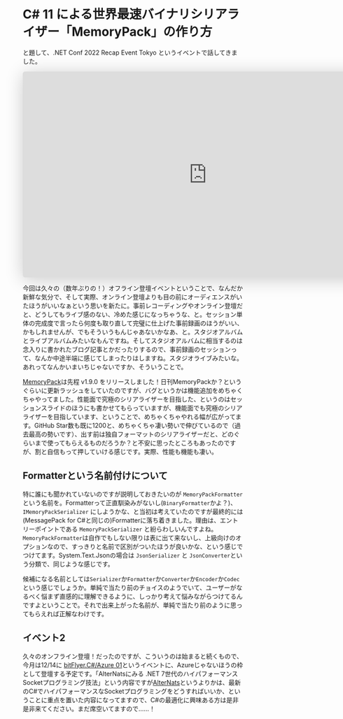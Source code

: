 # C# 11 による世界最速バイナリシリアライザー「MemoryPack」の作り方

と題して、.NET Conf 2022 Recap Event Tokyo というイベントで話してきました。

<iframe class="speakerdeck-iframe" frameborder="0" src="https://speakerdeck.com/player/7b71dc84ae4a4241aa241340fa890f65" title="C#11 による世界最速バイナリシリアライザー「MemoryPack」の作り方" allowfullscreen="true" mozallowfullscreen="true" webkitallowfullscreen="true" style="border: 0px; background: padding-box padding-box rgba(0, 0, 0, 0.1); margin: 0px; padding: 0px; border-radius: 6px; box-shadow: rgba(0, 0, 0, 0.2) 0px 5px 40px; width: 840px; height: 471px;" data-ratio="1.78343949044586"></iframe>

今回は久々の（数年ぶりの！）オフライン登壇イベントということで、なんだか新鮮な気分で、そして実際、オンライン登壇よりも目の前にオーディエンスがいたほうがいいなぁという思いを新たに。事前レコーディングやオンライン登壇だと、どうしてもライブ感のない、冷めた感じになっちゃうな、と。セッション単体の完成度で言ったら何度も取り直して完璧に仕上げた事前録画のほうがいい、かもしれませんが、でもそういうもんじゃあないかなあ、と。スタジオアルバムとライブアルバムみたいなもんですね。そしてスタジオアルバムに相当するのは念入りに書かれたブログ記事とかだったりするので、事前録画のセッションって、なんか中途半端に感じてしまったりはしますね。スタジオライブみたいな。あれってなんかいまいちじゃないですか、そういうことで。

[MemoryPack](https://github.com/Cysharp/MemoryPack)は先程 v1.9.0 をリリースしました！日刊MemoryPackか？というぐらいに更新ラッシュをしていたのですが、バグというかは機能追加をめちゃくちゃやってました。性能面で究極のシリアライザーを目指した、というのはセッションスライドのほうにも書かせてもらっていますが、機能面でも究極のシリアライザーを目指しています、ということで、めちゃくちゃやれる幅が広がってます。GitHub Star数も既に1200と、めちゃくちゃ凄い勢いで伸びているので（過去最高の勢いです）、出す前は独自フォーマットのシリアライザーだと、どのぐらいまで使ってもらえるものだろうか？と不安に思ったところもあったのですが、割と自信もって押していける感じです。実際、性能も機能も凄い。

Formatterという名前付けについて
---
特に誰にも聞かれていないのですが説明しておきたいのが `MemoryPackFormatter` という名前を。Formatterって正直馴染みがないし(`BinaryFormatter`かよ？)、 `IMemoryPackSerializer` にしようかな、と当初は考えていたのですが最終的には(MessagePack for C#と同じの)Formatterに落ち着きました。理由は、エントリーポイントである `MemoryPackSerializer` と紛らわしいんですよね。 `MemoryPackFormatter`は自作でもしない限りは表に出て来ないし、上級向けのオプションなので、すっきりと名前で区別がついたほうが良いかな、という感じでつけてます。System.Text.Jsonの場合は `JsonSerializer` と `JsonConverter`という分類で、同じような感じです。

候補になる名前としては`Serializer`か`Formatter`か`Converter`か`Encoder`か`Codec`という感じでしょうか。単純で当たり前のチョイスのようでいて、ユーザーがなるべく悩まず直感的に理解できるように、しっかり考えて悩みながらつけてるんですよということで。それで出来上がった名前が、単純で当たり前のように思ってもらえれば正解なわけです。

イベント2
---
久々のオンフライン登壇！だったのですが、こういうのは始まると続くもので、今月は12/14に [bitFlyer.C#/Azure 01](https://bitflyer.connpass.com/event/266685/)というイベントに、Azureじゃないほうの枠として登壇する予定です。「AlterNatsにみる .NET 7世代のハイパフォーマンスSocketプログラミング技法」という内容ですが[AlterNats](https://github.com/Cysharp/AlterNats)というよりかは、最新のC#でハイパフォーマンスなSocketプログラミングをどうすればいいか、ということに重点を置いた内容になってますので、C#の最適化に興味ある方は是非是非来てください。まだ席空いてますので……！